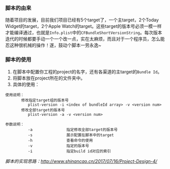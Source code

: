 ### 脚本的由来

随着项目的发展，目前我们项目已经有5个target了，一个主target，2个Today Widget的target，2个Apple Watch的target。这些target的版本号必须一模一样才能编译通过，也就是`Info.plist`中的`CFBundleShortVersionString`。每次版本迭代的时候都要手动一个一个改一点，实在太麻烦，而且对于一个程序员，怎么能忍这种很机械的操作！遂，鼓动个脚本一劳永逸~

### 脚本的使用

1. 在脚本中配置你工程的project的名字，还有各渠道的主target的`Bundle Id`。
2. 将脚本放在project所在的文件夹中。
3. 具体的使用：

```
使用说明：
       修改指定target组的版本号
          plist-version -i <index of bundleId array> -v <version num>
       修改全部target的版本号
          plist-version -a -v <version num>

参数说明： 
          -a               指定修改全部target的版本号
          -s               展示配置在脚本中的target
          -h               查看命令的使用
          -v               指定的版本号
          -i               指定build id对应的索引
```

*脚本的实现思路：<http://www.shinancao.cn/2017/07/16/Project-Design-4/>*
